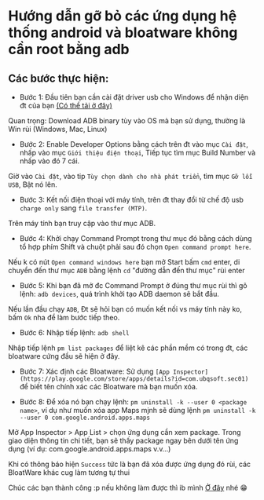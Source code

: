 # Hướng dẫn gỡ bỏ các ứng dụng hệ thống android và bloatware không cần root bằng adb
## Các bước thực hiện:
- Bước 1: Đầu tiên bạn cần cài đặt driver usb cho Windows để nhận diện đt của bạn [(Có thể tải ở đây)](https://developer.android.com/studio/run/oem-usb.html)

Quan trọng: Download ADB binary tùy vào OS mà bạn sử dụng, thường là Win rùi (Windows, Mac, Linux)

- Bước 2: Enable Developer Options bằng cách trên đt vào mục `Cài đặt`, nhấp vào mục `Giới thiệu điện thoại`, Tiếp tục tìm mục Build Number và nhấp vào đó 7 cái.

Giờ vào `Cài đặt`, vào tip `Tùy chọn dành cho nhà phát triển`, tìm mục `Gỡ lỗi USB`, Bật nó lên.

- Bước 3: Kết nối điện thoại với máy tính, trên đt thay đổi từ chế độ usb `charge only` sang `file transfer (MTP)`.

Trên máy tính bạn truy cập vào thư mục ADB.

- Bước 4: Khởi chạy Command Prompt trong thư mục đó bằng cách dùng tổ hợp phím Shift và chuột phải sau đó chọn `Open command prompt here`.

Nếu k có nút `Open command windows here` bạn mở Start bấm `cmd` enter, di chuyển đến thư mục `ADB` bằng lệnh `cd` "đường dẫn đến thư mục" rùi enter

- Bước 5: Khi bạn đã mở đc Command Prompt ở đúng thư mục rùi thì gõ lệnh: `adb devices`, quá trình khởi tạo ADB daemon sẽ bắt đầu.

Nếu lần đầu chạy `ADB`, Đt sẽ hỏi bạn có muốn kết nối vs máy tính này ko, bấm `Ok` nha để làm bước tiếp theo.

- Bước 6: Nhập tiếp lệnh: `adb shell`

Nhập tiếp lệnh `pm list packages` để liệt kê các phần mềm có trong đt, các bloatware cứng đầu sẽ hiện ở đây.

- Bước 7: Xác định các Bloatware: Sử dụng `[App Inspector](https://play.google.com/store/apps/details?id=com.ubqsoft.sec01)` để biết tên chính xác các Bloatware mà bạn muốn xóa.

- Bước 8: Để xóa nó bạn chạy lệnh: `pm uninstall -k --user 0 <package name>`, ví dụ như muốn xóa app Maps mjnh sẽ dùng lệnh `pm uninstall -k --user 0 com.google.android.apps.maps`
  
Mở App Inspector > App List > chọn ứng dụng cần xem package. Trong giao diện thông tin chi tiết, bạn sẽ thấy package ngay bên dưới tên ứng dụng (ví dụ: com.google.android.apps.maps v.v…)

Khi có thông báo hiện `Success` tức là bạn đã xóa được ứng dụng đó rùi, các BloatWare khác cug làm tương tự thui

Chúc các bạn thành công :p nếu không làm được thì ib mình [Ở đây](https://zalo.me/0983538806) nhé 😁

